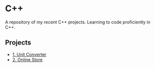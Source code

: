 # C++
A repository of my recent C++ projects. Learning to code proficiently in C++.

## Projects
- [1. Unit Converter](unit-converter)
- [2. Online Store](vectors-online-store/)